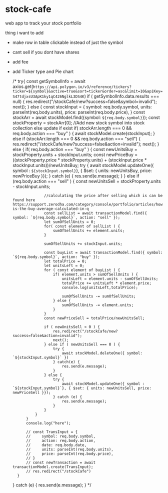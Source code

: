 # stock-cafe
web app to track your stock portfolio

thing i want to add
- make row in table clickable instead of just the symbol
- cant sell if you dont have shares
- add fee
- add Ticker type and Pie chart

    /*
    try{
        const getSymbolInfo = await axios.get(`https://api.polygon.io/v3/reference/tickers?ticker=${symbol}&active=true&sort=ticker&order=asc&limit=10&apiKey=S47tdjxsU3ApK1ky1qC426NglkL3DS4K`)
        if ( getSymbolInfo.data.results === null) {
            res.redirect("/stockCafe/new?success=false&symbol=invalid");
            next();
        } else {
            const stockInput = {
                symbol: req.body.symbol,
                units: parseInt(req.body.units),
                price: parseInt(req.body.price),
            }
            const stockArr = await stockModel.find({symbol: `${req.body.symbol}`});
            const stockProperty = stockArr[0];
            //Add new stock symbol into stock collection else update if exist
            if( stockArr.length === 0 && req.body.action === "buy" ) {
                await stockModel.create(stockInput);
            } else if (stockArr.length === 0 && req.body.action === "sell") {
                res.redirect("/stockCafe/new?success=false&action=invalid");
                next();
            } else {
                if( req.body.action === "buy" ) {
                    const newUnitsBuy = stockProperty.units + stockInput.units;
                    const newPriceBuy = ((stockProperty.price * stockProperty.units) + (stockInput.price * stockInput.units))/newUnitsBuy;
                    try {
                        await stockModel.updateOne({ symbol : `${stockInput.symbol}`}, { $set: { units: newUnitsBuy, price: newPriceBuy }});
                    } catch (e) {
                        res.send(e.message);
                    }
                } else if (req.body.action === "sell" ) {
                    const newUnitsSell = stockProperty.units - stockInput.units;

                    //calculating the price after selling which is can be found here https://support.zerodha.com/category/console/portfolio/articles/how-is-the-buy-average-calculated-in-q
                    const sellList = await transactionModel.find({ symbol: `${req.body.symbol}`, action: "sell" });
                    let sumOfSellUnits = 0;
                    for( const element of sellList ) {
                        sumOfSellUnits += element.units;
                    }

                    sumOfSellUnits += stockInput.units;

                    const buyList = await transactionModel.find({ symbol: `${req.body.symbol}`, action: "buy" });
                    let totalPrice = 0;
                    let unitsLeft = 0;
                    for ( const element of buyList ) {
                        if( element.units > sumOfSellUnits ) {
                            unitsLeft = element.units - sumOfSellUnits;
                            totalPrice += unitsLeft * element.price;
                            console.log(unitsLeft,totalPrice);

                            sumOfSellUnits -= sumOfSellUnits;
                        } else {
                            sumOfSellUnits -= element.units;
                        }
                    }
                    const newPriceSell = totalPrice/newUnitsSell;

                    if ( newUnitsSell < 0 ) {
                        res.redirect("/stockCafe/new?success=false&action=invalid");
                        next();
                    } else if ( newUnitsSell === 0 ) {
                        try {
                            await stockModel.deleteOne({ symbol: `${stockInput.symbol}` })
                        } catch(e) {
                            res.send(e.message);
                        }
                    } else {
                        try {
                            await stockModel.updateOne({ symbol : `${stockInput.symbol}`}, { $set: { units: newUnitsSell, price: newPriceSell }});
                        } catch (e) {
                            res.send(e.message);
                        }
                    }
                }
            }
            console.log("here");

            // const TransInput = {
            //     symbol: req.body.symbol,
            //     action: req.body.action,
            //     date: req.body.date,
            //     units: parseInt(req.body.units),
            //     price: parseInt(req.body.price),
            // }
            // const newTransaction = await transactionModel.create(TransInput);
            // res.redirect("/stockCafe")
        }
    } catch (e) {
        res.send(e.message);
    }
    */
